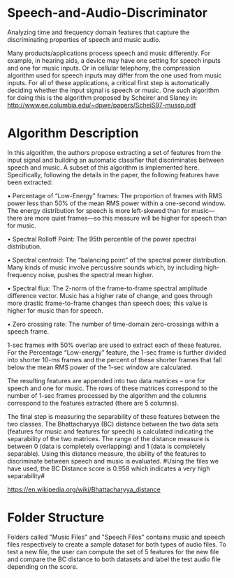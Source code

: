 # Speech-and-Audio-Discriminator
Analyzing time and frequency domain features that capture the discriminating properties of speech and music audio.

Many products/applications process speech and music differently. For example, in hearing aids, a device may have one setting for speech inputs and one for music inputs. Or in cellular telephony, the compression algorithm used for speech inputs may differ from the one used from music inputs. For all of these applications, a critical first step is automatically deciding whether the input signal is speech or music. One such algorithm for doing this is the algorithm proposed by Scheirer and Slaney in:
http://www.ee.columbia.edu/~dpwe/papers/ScheiS97-mussp.pdf

# Algorithm Description
In this algorithm, the authors propose extracting a set of features from the input signal and building an automatic classifier that discriminates between speech and music. A subset of this algorithm is implemented here. Specifically, following the details in the paper, the following features have been extracted:

•	Percentage of “Low-Energy” frames: The proportion of frames with RMS power less than 50% of the mean RMS power within a one-second window. The energy distribution for speech is more left-skewed than for music—there are more quiet frames—so this measure will be higher for speech than for music.

•	Spectral Rolloff Point: The 95th percentile of the power spectral distribution.

•	Spectral centroid:  The “balancing point” of the spectral power distribution. Many kinds of music involve percussive sounds which, by including high-frequency noise, pushes the
spectral mean higher.

•	Spectral flux: The 2-norm of the frame-to-frame spectral amplitude difference vector.  Music has a higher rate of change, and goes through more drastic frame-to-frame changes than speech does; this value is higher for music than for speech.

•	Zero crossing rate:  The number of time-domain zero-crossings within a speech frame.

1-sec frames with 50% overlap are used to extract each of these features. For the Percentage “Low-energy” feature, the 1-sec frame is further divided into shorter 10-ms frames and the percent of these shorter frames that fall below the mean RMS power of the 1-sec window are calculated.

The resulting features are appended into two data matrices – one for speech and one for music. The rows of these matrices correspond to the number of 1-sec frames processed by the algorithm and the columns correspond to the features extracted (there are 5 columns).

The final step is measuring the separability of these features between the two classes. The Bhattacharyya (BC) distance between the two data sets (features for music and features for speech) is calculated indicating the separability of the two matrices. The range of the distance measure is between 0 (data is completely overlapping) and 1 (data is completely separable). Using this distance measure, the ability of the features to discriminate between speech and music is evaluated.
#Using the files we have used, the BC Distance score is 0.958 which indicates a very high separability#

https://en.wikipedia.org/wiki/Bhattacharyya_distance

# Folder Structure
Folders called "Music Files" and "Speech Files" contains music and speech files respectively to create a sample dataset for both types of audio files. To test a new file, the user can compute the set of 5 features for the new file and compare the BC distance to both datasets and label the test audio file depending on the score.
